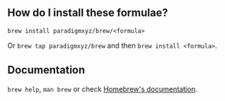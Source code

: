 ## How do I install these formulae?

`brew install paradigmxyz/brew/<formula>`

Or `brew tap paradigmxyz/brew` and then `brew install <formula>`.

## Documentation

`brew help`, `man brew` or check [Homebrew's documentation](https://docs.brew.sh).
